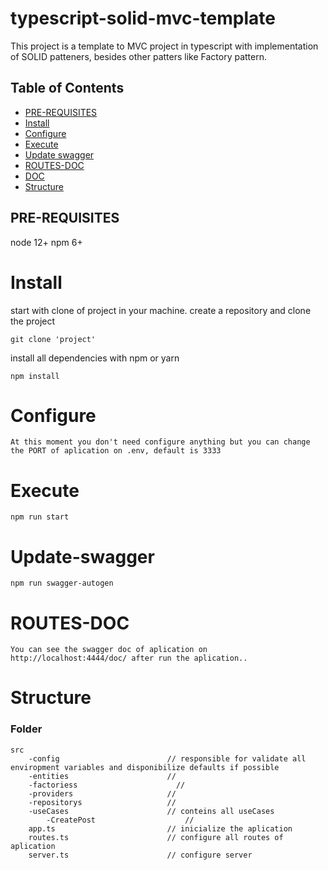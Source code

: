 # typescript-solid-mvc-template

This project is a template to MVC project in typescript with implementation of SOLID patteners, besides other patters like Factory pattern.

## Table of Contents
  - [PRE-REQUISITES](##PRE-REQUISITES)
  - [Install](#Install)
  - [Configure](#Configure)
  - [Execute](#Execute)
  - [Update swagger](#Update-swagger)
  - [ROUTES-DOC](#ROUTES-DOC)
  - [DOC](#Update-swagger)
  - [Structure](#Structure)

## PRE-REQUISITES

node 12+
npm 6+

# Install

start with clone of project in your machine.
create a repository and clone the project

```
git clone 'project'
```

install all dependencies with npm or yarn
```
npm install
```
# Configure
```
At this moment you don't need configure anything but you can change the PORT of aplication on .env, default is 3333
```
# Execute
```
npm run start
```

# Update-swagger 
```
npm run swagger-autogen
```

# ROUTES-DOC
```
You can see the swagger doc of aplication on http://localhost:4444/doc/ after run the aplication..
```

# Structure
### Folder

```
src 
    -config                        // responsible for validate all enviropment variables and disponibilize defaults if possible
    -entities                      // 
    -factoriess                      // 
    -providers                     //
    -repositorys                   // 
    -useCases                      // conteins all useCases 
        -CreatePost                    //
    app.ts                         // inicialize the aplication 
    routes.ts                      // configure all routes of aplication
    server.ts                      // configure server
```

